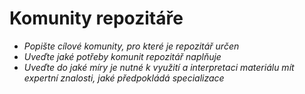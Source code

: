 
# Komunity repozitáře

- *Popište cílové komunity, pro které je repozitář určen*
- *Uveďte jaké potřeby komunit repozitář naplňuje*
- *Uveďte do jaké míry je nutné k využití a interpretaci materiálu mít expertní znalosti, jaké předpokládá specializace*
